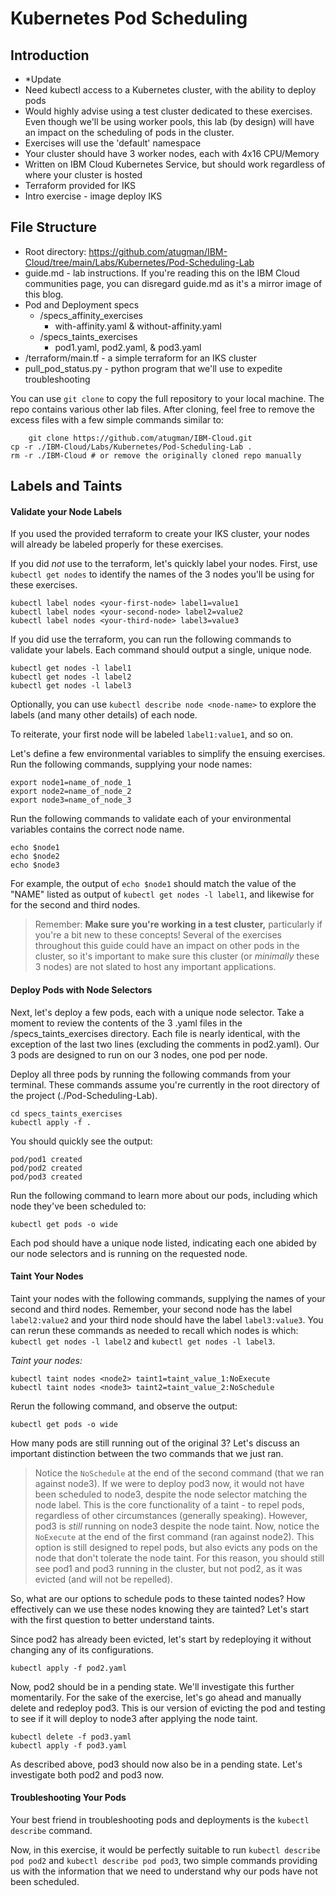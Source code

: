 Kubernetes Pod Scheduling
========

## Introduction

- *Update
- Need kubectl access to a Kubernetes cluster, with the ability to deploy pods
- Would highly advise using a test cluster dedicated to these exercises. Even though we'll be using worker pools, this lab (by design) will have an impact on the scheduling of pods in the cluster.
- Exercises will use the 'default' namespace
- Your cluster should have 3 worker nodes, each with 4x16 CPU/Memory
- Written on IBM Cloud Kubernetes Service, but should work regardless of where your cluster is hosted
- Terraform provided for IKS
- Intro exercise - image deploy IKS

## File Structure

- Root directory: https://github.com/atugman/IBM-Cloud/tree/main/Labs/Kubernetes/Pod-Scheduling-Lab
- guide.md - lab instructions. If you're reading this on the IBM Cloud communities page, you can disregard guide.md as it's a mirror image of this blog.
- Pod and Deployment specs
  - /specs_affinity_exercises
    - with-affinity.yaml & without-affinity.yaml
  - /specs_taints_exercises
    - pod1.yaml, pod2.yaml, & pod3.yaml
- /terraform/main.tf - a simple terraform for an IKS cluster
- pull_pod_status.py - python program that we'll use to expedite troubleshooting

You can use ```git clone``` to copy the full repository to your local machine. The repo contains various other lab files. After cloning, feel free to remove the excess files with a few simple commands similar to:

```
    git clone https://github.com/atugman/IBM-Cloud.git
cp -r ./IBM-Cloud/Labs/Kubernetes/Pod-Scheduling-Lab .
rm -r ./IBM-Cloud # or remove the originally cloned repo manually
```

## Labels and Taints

#### Validate your Node Labels

If you used the provided terraform to create your IKS cluster, your nodes will already be labeled properly for these exercises.

If you did *not* use to the terraform, let's quickly label your nodes. First, use ```kubectl get nodes``` to identify the names of the 3 nodes you'll be using for these exercises. 

```
kubectl label nodes <your-first-node> label1=value1
kubectl label nodes <your-second-node> label2=value2
kubectl label nodes <your-third-node> label3=value3
```

If you did use the terraform, you can run the following commands to validate your labels. Each command should output a single, unique node.

```
kubectl get nodes -l label1
kubectl get nodes -l label2
kubectl get nodes -l label3
```

Optionally, you can use ```kubectl describe node <node-name>``` to explore the labels (and many other details) of each node.

To reiterate, your first node will be labeled ```label1:value1```, and so on.

Let's define a few environmental variables to simplify the ensuing exercises. Run the following commands, supplying your node names:

```
export node1=name_of_node_1
export node2=name_of_node_2
export node3=name_of_node_3
```

Run the following commands to validate each of your environmental variables contains the correct node name.

```
echo $node1
echo $node2
echo $node3
```

For example, the output of ```echo $node1``` should match the value of the "NAME" listed as output of ```kubectl get nodes -l label1```, and likewise for for the second and third nodes.

> Remember: **Make sure you're working in a test cluster,** particularly if you're a bit new to these concepts! Several of the exercises throughout this guide could have an impact on other pods in the cluster, so it's important to make sure this cluster (or *minimally* these 3 nodes) are not slated to host any important applications.

#### Deploy Pods with Node Selectors

Next, let's deploy a few pods, each with a unique node selector. Take a moment to review the contents of the 3 .yaml files in the /specs_taints_exercises directory. Each file is nearly identical, with the exception of the last two lines (excluding the comments in pod2.yaml). Our 3 pods are designed to run on our 3 nodes, one pod per node.

Deploy all three pods by running the following commands from your terminal. These commands assume you're currently in the root directory of the project (./Pod-Scheduling-Lab).

```
cd specs_taints_exercises
kubectl apply -f .
```

You should quickly see the output:

```
pod/pod1 created
pod/pod2 created
pod/pod3 created
```

Run the following command to learn more about our pods, including which node they've been scheduled to:

```
kubectl get pods -o wide
```

Each pod should have a unique node listed, indicating each one abided by our node selectors and is running on the requested node.

#### Taint Your Nodes

Taint your nodes with the following commands, supplying the names of your second and third nodes. Remember, your second node has the label ```label2:value2``` and your third node should have the label ```label3:value3```. You can rerun these commands as needed to recall which nodes is which: ```kubectl get nodes -l label2``` and ```kubectl get nodes -l label3```.

*Taint your nodes:*
```
kubectl taint nodes <node2> taint1=taint_value_1:NoExecute
kubectl taint nodes <node3> taint2=taint_value_2:NoSchedule
```

Rerun the following command, and observe the output:

```
kubectl get pods -o wide
```

How many pods are still running out of the original 3? Let's discuss an important distinction between the two commands that we just ran.

> Notice the ```NoSchedule``` at the end of the second command (that we ran against node3). If we were to deploy pod3 now, it would not have been scheduled to node3, despite the node selector matching the node label. This is the core functionality of a taint - to repel pods, regardless of other circumstances (generally speaking). However, pod3 is *still* running on node3 despite the node taint.
> Now, notice the ```NoExecute``` at the end of the first command (ran against node2). This option is still designed to repel pods, but also evicts any pods on the node that don't tolerate the node taint. For this reason, you should still see pod1 and pod3 running in the cluster, but not pod2, as it was evicted (and will not be repelled).

So, what are our options to schedule pods to these tainted nodes? How effectively can we use these nodes knowing they are tainted? Let's start with the first question to better understand taints.

Since pod2 has already been evicted, let's start by redeploying it without changing any of its configurations.

```
kubectl apply -f pod2.yaml
```

Now, pod2 should be in a pending state. We'll investigate this further momentarily. For the sake of the exercise, let's go ahead and manually delete and redeploy pod3. This is our version of evicting the pod and testing to see if it will deploy to node3 after applying the node taint.

```
kubectl delete -f pod3.yaml
kubectl apply -f pod3.yaml
```

As described above, pod3 should now also be in a pending state. Let's investigate both pod2 and pod3 now.

#### Troubleshooting Your Pods

Your best friend in troubleshooting pods and deployments is the ```kubectl describe``` command.

Now, in this exercise, it would be perfectly suitable to run ```kubectl describe pod pod2``` and ```kubectl describe pod pod3```, two simple commands providing us with the information that we need to understand why our pods have not been scheduled.